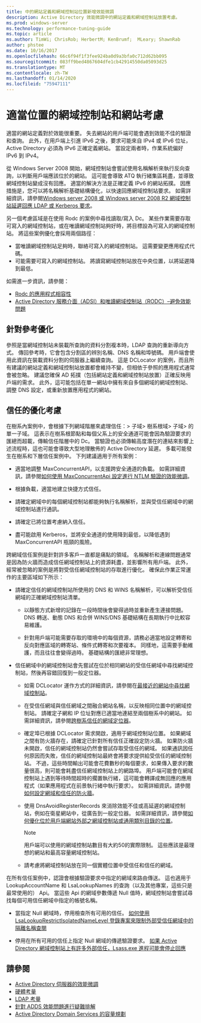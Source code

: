 ```yaml
---
title: 中的網站定義和網域控制站位置新增效能微調
description: Active Directory 效能微調中的網站定義和網域控制站放置考慮。
ms.prod: windows-server
ms.technology: performance-tuning-guide
ms.topic: article
ms.author: TimWi; ChrisRob; HerbertM; KenBrumf;  MLeary; ShawnRab
author: phstee
ms.date: 10/16/2017
ms.openlocfilehash: 66c6f94f1f3fee924ba0d9a3bfa0c712d62bb095
ms.sourcegitcommit: 083ff9bed4867604dfe1cb42914550da05093d25
ms.translationtype: MT
ms.contentlocale: zh-TW
ms.lasthandoff: 01/14/2020
ms.locfileid: "75947111"
---
```

# <a name="proper-placement-of-domain-controllers-and-site-considerations"></a>適當位置的網域控制站和網站考慮

適當的網站定義對於效能很重要。 失去網站的用戶端可能會遇到效能不佳的驗證和查詢。 此外，在用戶端上引進 IPv6 之後，要求可能來自 IPv4 或 IPv6 位址，Active Directory 必須為 IPv6 正確定義網站。 當設定兩者時，作業系統偏好 IPv6 到 IPv4。

從 Windows Server 2008 開始，網域控制站會嘗試使用名稱解析來執行反向查詢，以判斷用戶端應該位於的網站。 這可能會導致 ATQ 執行緒集區耗盡，並導致網域控制站變成沒有回應。 適當的解決方法是正確定義 IPv6 的網站拓撲。 因應措施是，您可以將名稱解析基礎結構優化，以快速回應網域控制站要求。 如需詳細資訊，請參閱[Windows server 2008 或 Windows server 2008 R2 網域控制站延遲回應 LDAP 或 Kerberos 要求](https://support.microsoft.com/kb/2668820)。

另一個考慮區域是在使用 Rodc 的案例中尋找讀取/寫入 Dc。  某些作業需要存取可寫入的網域控制站，或在唯讀網域控制站夠好時，將目標設為可寫入的網域控制站。  將這些案例優化會採用兩個路徑：
-   當唯讀網域控制站足夠時，聯絡可寫入的網域控制站。  這需要變更應用程式代碼。
-   可能需要可寫入的網域控制站。  將讀寫網域控制站放在中央位置，以將延遲降到最低。

如需進一步資訊，請參閱：
-   [Rodc 的應用程式相容性](https://technet.microsoft.com/library/cc772597.aspx)
-   [Active Directory 服務介面（ADSI）和唯讀網域控制站（RODC）–避免效能問題](https://blogs.technet.microsoft.com/fieldcoding/2012/06/24/active-directory-service-interface-adsi-and-the-read-only-domain-controller-rodc-avoiding-performance-issues/)

## <a name="optimize-for-referrals"></a>針對參考優化

參照是當網域控制站未裝載所查詢的資料分割複本時，LDAP 查詢的重新導向方式。 傳回參考時，它會包含分割區的辨別名稱、DNS 名稱和埠號碼。 用戶端會使用此資訊在裝載資料分割的伺服器上繼續查詢。 這是 DCLocator 的案例，而且所有建議的網站定義和網域控制站放置都會維持不變，但相依于參照的應用程式通常會被忽略。 建議您確保 AD 拓撲（包括網站定義和網域控制站放置）正確反映用戶端的需求。 此外，這可能包括在單一網站中擁有來自多個網域的網域控制站、調整 DNS 設定，或重新放置應用程式的網站。

## <a name="optimization-considerations-for-trusts"></a>信任的優化考慮

在樹系內案例中，會根據下列網域階層來處理信任：&gt; 子域&gt; 樹系根域&gt; 子域&gt; 的單一子域。 這表示在樹系根節點和每個父系上的安全通道可能會因為驗證要求的匯總而超載，傳輸信任階層中的 Dc。 當驗證也必須傳輸高度潛在的連結來影響上述流程時，這也可能會導致大型地理散佈的 Active Directory 延遲。 多載可能發生在樹系和下層信任案例中。 下列建議適用于所有案例：

-   適當地調整 MaxConcurrentAPI，以支援跨安全通道的負載。 如需詳細資訊，請參閱[如何使用 MaxConcurrentApi 設定進行 NTLM 驗證的效能微調](https://support.microsoft.com/kb/2688798/EN-US)。

-   根據負載，適當地建立快捷方式信任。

-   請確定網域中的每個網域控制站都能夠執行名稱解析，並與受信任網域中的網域控制站進行通訊。

-   請確定已將位置考慮納入信任。

-   盡可能啟用 Kerberos，並將安全通道的使用降到最低，以降低遇到 MaxConcurrentAPI 瓶頸的風險。

跨網域信任案例是針對許多客戶一直都是痛點的領域。 名稱解析和連線問題通常是因為防火牆而造成信任網域控制站上的資源耗盡，並影響所有用戶端。 此外，經常被忽略的案例是將對受信任網域控制站的存取進行優化。 確保此作業正常運作的主要區域如下所示：

-   請確定信任的網域控制站所使用的 DNS 和 WINS 名稱解析，可以解析受信任網域的正確網域控制站清單。

    -   以靜態方式新增的記錄在一段時間後會變得過時並重新產生連接問題。 DNS 轉送、動態 DNS 和合併 WINS/DNS 基礎結構在長期執行中比較容易維護。

    -   針對用戶端可能需要存取的環境中的每個資源，請務必適當地設定轉寄和反向對應區域的轉寄站、條件式轉寄和次要複本。 同樣地，這需要手動維護，而且往往會變得過時。 基礎結構的匯總非常理想。

-   信任網域中的網域控制站會先嘗試在位於相同網站的受信任網域中尋找網域控制站，然後再容錯回復到一般定位器。

    -   如需 DCLocator 運作方式的詳細資訊，請參閱在[最接近的網站中尋找網域控制站](https://technet.microsoft.com/library/cc978016.aspx)。

    -   在受信任網域與信任網域之間融合網站名稱，以反映相同位置中的網域控制站。 請確定子網和 IP 位址對應已適當地連結至兩個樹系中的網站。 如需詳細資訊，請參閱[跨樹系信任的網域定位器](https://blogs.technet.com/b/askds/archive/2008/09/24/domain-locator-across-a-forest-trust.aspx)。

    -   確定埠已根據 DCLocator 需求開啟，適用于網域控制站位置。 如果網域之間有防火牆存在，請確定已針對所有信任正確設定防火牆。 如果防火牆未開啟，信任的網域控制站仍然會嘗試存取受信任的網域。 如果通訊因任何原因而失敗，信任的網域控制站最終會將要求提供給受信任的網域控制站。 不過，這些時間輸出可能會花費數秒的每個要求，如果傳入要求的數量很高，則可能會耗盡信任網域控制站上的網路埠。 用戶端可能會在網域控制站上遇到等待時間超時的擱置執行緒，這可能會轉譯成無回應的應用程式（如果應用程式在前景執行緒中執行要求）。 如需詳細資訊，請參閱[如何設定網域和信任的防火牆](https://support.microsoft.com/kb/179442)。

    -   使用 DnsAvoidRegisterRecords 來消除效能不佳或高延遲的網域控制站，例如在衛星網站中，從廣告到一般定位器。 如需詳細資訊，請參閱[如何優化位於用戶端網站外部之網域控制站或通用類別目錄的位置](https://support.microsoft.com/kb/306602)。

        > [!NOTE]
        > 用戶端可以使用的網域控制站數目有大約50的實際限制。 這些應該是最理想的網站和最高容量網域控制站。

    
    -  請考慮將網域控制站放在同一個實體位置中受信任和信任的網域。

在所有信任案例中，認證會根據驗證要求中指定的網域來路由傳送。 這也適用于 LookupAccountName 和 LsaLookupNames 的查詢（以及其他專案，這些只是最常使用的） Api。 當這些 Api 的網域參數傳遞 Null 值時，網域控制站會嘗試尋找每個可用信任網域中指定的帳號名稱。

-   當指定 Null 網域時，停用檢查所有可用的信任。 [如何使用 LsaLookupRestrictIsolatedNameLevel 登錄專案來限制外部受信任網域中的隔離名稱查閱](https://support.microsoft.com/kb/818024)

-   停用在所有可用的信任上指定 Null 網域的傳遞驗證要求。 [如果 Active Directory 網域控制站上有許多外部信任，Lsass.exe 進程可能會停止回應](https://support.microsoft.com/kb/923241/EN-US)

## <a name="see-also"></a>請參閱
- [Active Directory 伺服器的效能微調](index.md)
- [硬體考量](hardware-considerations.md)
- [LDAP 考量](ldap-considerations.md)
- [針對 ADDS 效能問題進行疑難排解](troubleshoot.md) 
- [Active Directory Domain Services 的容量規劃](https://go.microsoft.com/fwlink/?LinkId=324566)